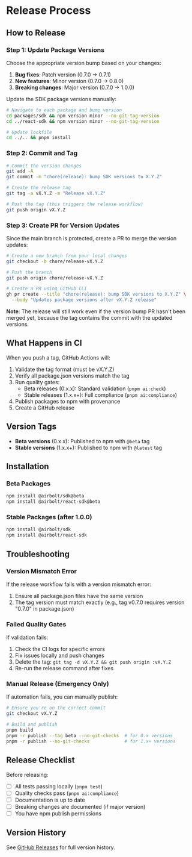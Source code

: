# Release Process

## How to Release

### Step 1: Update Package Versions

Choose the appropriate version bump based on your changes:

1. **Bug fixes**: Patch version (0.7.0 → 0.7.1)
2. **New features**: Minor version (0.7.0 → 0.8.0)
3. **Breaking changes**: Major version (0.7.0 → 1.0.0)

Update the SDK package versions manually:

```bash
# Navigate to each package and bump version
cd packages/sdk && npm version minor --no-git-tag-version
cd ../react-sdk && npm version minor --no-git-tag-version

# Update lockfile
cd ../.. && pnpm install
```

### Step 2: Commit and Tag

```bash
# Commit the version changes
git add -A
git commit -m "chore(release): bump SDK versions to X.Y.Z"

# Create the release tag
git tag -a vX.Y.Z -m "Release vX.Y.Z"

# Push the tag (this triggers the release workflow)
git push origin vX.Y.Z
```

### Step 3: Create PR for Version Updates

Since the main branch is protected, create a PR to merge the version updates:

```bash
# Create a new branch from your local changes
git checkout -b chore/release-vX.Y.Z

# Push the branch
git push origin chore/release-vX.Y.Z

# Create a PR using GitHub CLI
gh pr create --title "chore(release): bump SDK versions to X.Y.Z" \
  --body "Updates package versions after vX.Y.Z release"
```

**Note**: The release will still work even if the version bump PR hasn't been merged yet, because the tag contains the commit with the updated versions.

## What Happens in CI

When you push a tag, GitHub Actions will:

1. Validate the tag format (must be vX.Y.Z)
2. Verify all package.json versions match the tag
3. Run quality gates:
   - Beta releases (0.x.x): Standard validation (`pnpm ai:check`)
   - Stable releases (1.x.x+): Full compliance (`pnpm ai:compliance`)
4. Publish packages to npm with provenance
5. Create a GitHub release

## Version Tags

- **Beta versions** (0.x.x): Published to npm with `@beta` tag
- **Stable versions** (1.x.x+): Published to npm with `@latest` tag

## Installation

### Beta Packages

```bash
npm install @airbolt/sdk@beta
npm install @airbolt/react-sdk@beta
```

### Stable Packages (after 1.0.0)

```bash
npm install @airbolt/sdk
npm install @airbolt/react-sdk
```

## Troubleshooting

### Version Mismatch Error

If the release workflow fails with a version mismatch error:

1. Ensure all package.json files have the same version
2. The tag version must match exactly (e.g., tag v0.7.0 requires version "0.7.0" in package.json)

### Failed Quality Gates

If validation fails:

1. Check the CI logs for specific errors
2. Fix issues locally and push changes
3. Delete the tag: `git tag -d vX.Y.Z && git push origin :vX.Y.Z`
4. Re-run the release command after fixes

### Manual Release (Emergency Only)

If automation fails, you can manually publish:

```bash
# Ensure you're on the correct commit
git checkout vX.Y.Z

# Build and publish
pnpm build
pnpm -r publish --tag beta --no-git-checks  # for 0.x versions
pnpm -r publish --no-git-checks             # for 1.x+ versions
```

## Release Checklist

Before releasing:

- [ ] All tests passing locally (`pnpm test`)
- [ ] Quality checks pass (`pnpm ai:compliance`)
- [ ] Documentation is up to date
- [ ] Breaking changes are documented (if major version)
- [ ] You have npm publish permissions

## Version History

See [GitHub Releases](https://github.com/Airbolt-AI/airbolt/releases) for full version history.
